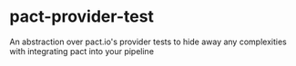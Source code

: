 # pact-provider-test
An abstraction over pact.io's provider tests to hide away any complexities with integrating pact into your pipeline
